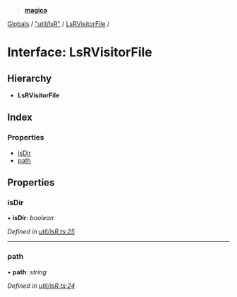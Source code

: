 > **[magica](../README.md)**

[Globals](../README.md) / ["util/lsR"](../modules/_util_lsr_.md) / [LsRVisitorFile](_util_lsr_.lsrvisitorfile.md) /

# Interface: LsRVisitorFile

## Hierarchy

* **LsRVisitorFile**

## Index

### Properties

* [isDir](_util_lsr_.lsrvisitorfile.md#isdir)
* [path](_util_lsr_.lsrvisitorfile.md#path)

## Properties

###  isDir

• **isDir**: *boolean*

*Defined in [util/lsR.ts:25](https://github.com/cancerberoSgx/magica/blob/5aa0082/src/util/lsR.ts#L25)*

___

###  path

• **path**: *string*

*Defined in [util/lsR.ts:24](https://github.com/cancerberoSgx/magica/blob/5aa0082/src/util/lsR.ts#L24)*